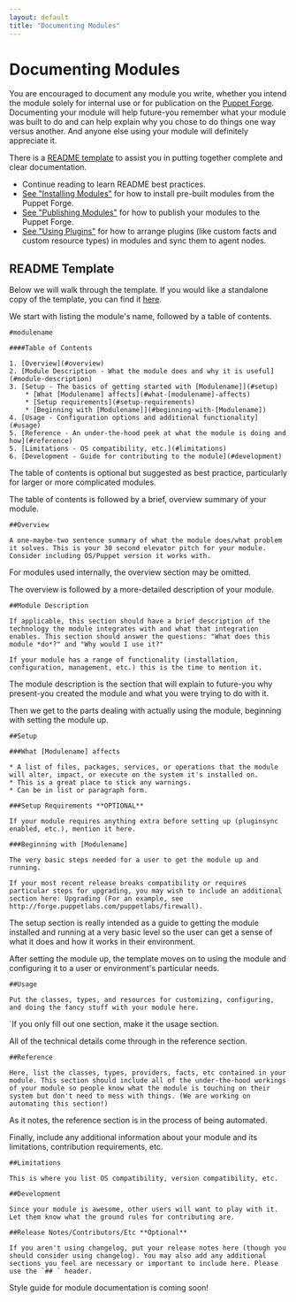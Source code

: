 ```yaml
---
layout: default
title: "Documenting Modules"
---
```


[installing]: ./modules_installing.html
[fundamentals]: ./modules_fundamentals.html
[plugins]: /guides/plugins_in_modules.html
[publishing]: ./modules_publishing.html
[template]: ./READMEtemplate.markdown
[forge]: https://forge.puppetlabs.com/

Documenting Modules
=====

You are encouraged to document any module you write, whether you intend the module solely for internal use or for publication on the [Puppet Forge][forge]. Documenting your module will help future-you remember what your module was built to do and can help explain why you chose to do things one way versus another. And anyone else using your module will definitely appreciate it.

There is a [README template][template] to assist you in putting together complete and clear documentation.

* Continue reading to learn README best practices.
* [See "Installing Modules"][installing] for how to install pre-built modules from the Puppet Forge.
* [See "Publishing Modules"][publishing] for how to publish your modules to the Puppet Forge.
* [See "Using Plugins"][plugins] for how to arrange plugins (like custom facts and custom resource types) in modules and sync them to agent nodes.


README Template
---

Below we will walk through the template. If you would like a standalone copy of the template, you can find it [here][template].

We start with listing the module's name, followed by a table of contents.

    #modulename

    ####Table of Contents

    1. [Overview](#overview)
    2. [Module Description - What the module does and why it is useful](#module-description)
    3. [Setup - The basics of getting started with [Modulename]](#setup)
        * [What [Modulename] affects](#what-[modulename]-affects)
        * [Setup requirements](#setup-requirements)
        * [Beginning with [Modulename]](#beginning-with-[Modulename])
    4. [Usage - Configuration options and additional functionality](#usage)
    5. [Reference - An under-the-hood peek at what the module is doing and how](#reference)
    5. [Limitations - OS compatibility, etc.](#limitations)
    6. [Development - Guide for contributing to the module](#development)

The table of contents is optional but suggested as best practice, particularly for larger or more complicated modules.

The table of contents is followed by a brief, overview summary of your module.

    ##Overview

    A one-maybe-two sentence summary of what the module does/what problem it solves. This is your 30 second elevator pitch for your module. Consider including OS/Puppet version it works with.

For modules used internally, the overview section may be omitted.

The overview is followed by a more-detailed description of your module.

    ##Module Description

    If applicable, this section should have a brief description of the technology the module integrates with and what that integration enables. This section should answer the questions: "What does this module *do*?" and "Why would I use it?"

    If your module has a range of functionality (installation, configuration, management, etc.) this is the time to mention it.

The module description is the section that will explain to future-you why present-you created the module and what you were trying to do with it.

Then we get to the parts dealing with actually using the module, beginning with setting the module up.

    ##Setup

    ###What [Modulename] affects

    * A list of files, packages, services, or operations that the module will alter, impact, or execute on the system it's installed on.
    * This is a great place to stick any warnings.
    * Can be in list or paragraph form.

    ###Setup Requirements **OPTIONAL**

    If your module requires anything extra before setting up (pluginsync enabled, etc.), mention it here.

    ###Beginning with [Modulename]

    The very basic steps needed for a user to get the module up and running.

    If your most recent release breaks compatibility or requires particular steps for upgrading, you may wish to include an additional section here: Upgrading (For an example, see http://forge.puppetlabs.com/puppetlabs/firewall).

The setup section is really intended as a guide to getting the module installed and running at a very basic level so the user can get a sense of what it does and how it works in their environment.

After setting the module up, the template moves on to using the module and configuring it to a user or environment's particular needs.

    ##Usage

    Put the classes, types, and resources for customizing, configuring, and doing the fancy stuff with your module here.

`If you only fill out one section, make it the usage section.

All of the technical details come through in the reference section.

    ##Reference

    Here, list the classes, types, providers, facts, etc contained in your module. This section should include all of the under-the-hood workings of your module so people know what the module is touching on their system but don't need to mess with things. (We are working on automating this section!)

As it notes, the reference section is in the process of being automated.

Finally, include any additional information about your module and its limitations, contribution requirements, etc.

    ##Limitations

    This is where you list OS compatibility, version compatibility, etc.

    ##Development

    Since your module is awesome, other users will want to play with it. Let them know what the ground rules for contributing are.

    ##Release Notes/Contributors/Etc **Optional**

    If you aren't using changelog, put your release notes here (though you should consider using changelog). You may also add any additional sections you feel are necessary or important to include here. Please use the `## ` header.

Style guide for module documentation is coming soon!